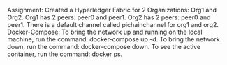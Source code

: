 Assignment:
Created a Hyperledger Fabric for 2 Organizations: Org1 and Org2.
Org1 has 2 peers: peer0 and peer1.
Org2 has 2 peers: peer0 and peer1.
There is a default channel called pichainchannel for org1 and org2.
Docker-Compose:
To bring the network up and running on the local machine, run the command: docker-compose up -d.
To bring the network down, run the command: docker-compose down.
To see the active container, run the command: docker ps.
